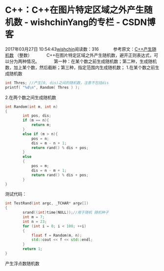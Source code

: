 # C++：C++在图片特定区域之外产生随机数 - wishchinYang的专栏 - CSDN博客
2017年03月27日 10:54:43[wishchin](https://me.csdn.net/wishchin)阅读数：316
           参考原文：[C++产生随机数](http://www.cnblogs.com/kaituorensheng/archive/2013/03/05/2944008.html) （整数）
           C++在图片特定区域之外产生随机数，避开正则表达式，可以分为两种情况。
           第一种：在某个数之前生成随机数；第二种，生成随机数，加上某个数，然后截断；第三种，指定范围内生成随机数；
1.在某个数之前生成随机数
```cpp
int Thres; //产生[0, dis)之间的随机数，注意不包括dis
printf( "%d\n", Random( Thres ) );
```
2.在两个数之间生成随机数
```cpp
int Random(int m, int n)
{
		int pos, dis;
		if (m == n){
			return m;
		}
		else if (m > n){
			pos = n;
			dis = m - n + 1;
			return rand() % dis + pos;
		}
		else
		{
			pos = m;
			dis = n - m + 1;
			return rand() % dis + pos;
		}
}
```
测试代码：
```cpp
int TestRand(int argc, _TCHAR* argv[])
{
		srand((int)time(NULL));//用于随机 随机种子
		int m = 7;
		int n = 23;
		for (int i = 0; i < 100; ++i)
		{
			float f = Random(m, n);
			std::cout << f << std::endl;
		}
		return 1;
}
```
产生浮点数随机数
